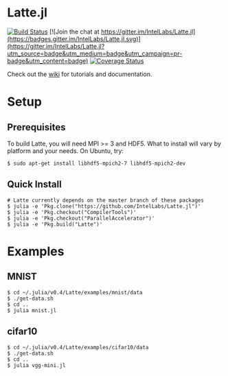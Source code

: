 # Latte.jl

[![Build Status](https://travis-ci.org/IntelLabs/Latte.jl.svg?branch=master)](https://travis-ci.org/IntelLabs/Latte.jl)
[![Join the chat at https://gitter.im/IntelLabs/Latte.jl](https://badges.gitter.im/IntelLabs/Latte.jl.svg)](https://gitter.im/IntelLabs/Latte.jl?utm_source=badge&utm_medium=badge&utm_campaign=pr-badge&utm_content=badge)
[![Coverage Status](https://coveralls.io/repos/github/IntelLabs/Latte.jl/badge.svg?branch=master)](https://coveralls.io/github/IntelLabs/Latte.jl?branch=master)

Check out the [wiki](https://github.com/IntelLabs/Latte.jl/wiki) for tutorials and documentation.

# Setup

## Prerequisites

To build Latte, you will need MPI >= 3 and HDF5.  What to install will
vary by platform and your needs.  On Ubuntu, try:

```shell
$ sudo apt-get install libhdf5-mpich2-7 libhdf5-mpich2-dev
```

## Quick Install
```shell
# Latte currently depends on the master branch of these packages
$ julia -e 'Pkg.clone("https://github.com/IntelLabs/Latte.jl")'
$ julia -e 'Pkg.checkout("CompilerTools")'
$ julia -e 'Pkg.checkout("ParallelAccelerator")'
$ julia -e 'Pkg.build("Latte")'
```

# Examples
## MNIST
```shell
$ cd ~/.julia/v0.4/Latte/examples/mnist/data
$ ./get-data.sh
$ cd ..
$ julia mnist.jl
```

## cifar10
```shell
$ cd ~/.julia/v0.4/Latte/examples/cifar10/data
$ ./get-data.sh
$ cd ..
$ julia vgg-mini.jl
```
